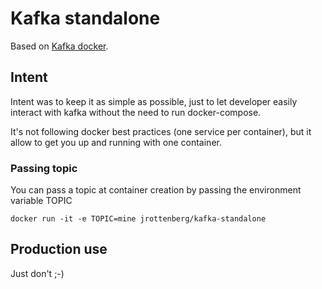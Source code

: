 Kafka standalone
================

Based on [Kafka docker](https://hub.docker.com/r/ches/kafka/).

Intent
------

Intent was to keep it as simple as possible, just to let developer easily interact with kafka without the need to run docker-compose.

It's not following docker best practices (one service per container), but it allow to get you up and running with one container.

### Passing topic

You can pass a topic at container creation by passing the environment variable TOPIC

```
docker run -it -e TOPIC=mine jrottenberg/kafka-standalone
```

Production use
--------------

Just don't ;-)
